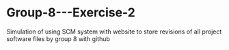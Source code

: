 # Group-8---Exercise-2
Simulation of using SCM system with website to store revisions of all project software files by group 8 with github
